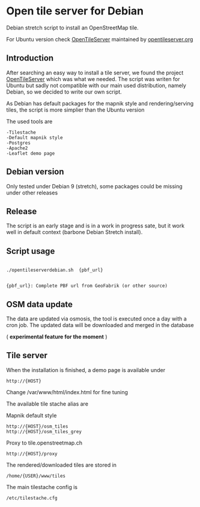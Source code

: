 # Open tile server for Debian
Debian stretch script to install an OpenStreetMap tile.

For Ubuntu version check [OpenTileServer](https://github.com/AcuGIS/OpenTileServer)
maintained by [opentileserver.org](https://opentileserver.org)

## Introduction
After searching an easy way to install a tile server, we found the project
[OpenTileServer](https://github.com/AcuGIS/OpenTileServer) which was what
we needed.
The script was writen for Ubuntu but sadly not compatible with our main
used distribution, namely Debian, so we decided to write our own script.

As Debian has default packages for the mapnik style and rendering/serving
tiles, the script is more simplier than the Ubuntu version

The used tools are

    -Tilestache
    -Default mapnik style
    -Postgres
    -Apache2
    -Leaflet demo page

## Debian version
Only tested under Debian 9 (stretch), some packages could be missing under other
releases

## Release
The script is an early stage and is in a work in progress sate, but it work well
in default context (barbone Debian Stretch install).

## Script usage
<code>
./opentileserverdebian.sh  {pbf_url}

{pbf_url}: Complete PBF url from GeoFabrik (or other source)
</code>

## OSM data update
The data are updated via osmosis, the tool is executed once a day with
a cron job. The updated data will be downloaded and merged in the database

( **experimental feature for the moment** )

## Tile server
When the installation is finished, a demo page is available under

    http://{HOST}
    
Change /var/www/html/index.html for fine tuning

The available tile stache alias are

Mapnik default style

    http://{HOST}/osm_tiles
    http://{HOST}/osm_tiles_grey

Proxy to tile.openstreetmap.ch

    http://{HOST}/proxy
    

The rendered/downloaded tiles are stored in

    /home/{USER}/www/tiles

The main tilestache config is

    /etc/tilestache.cfg
